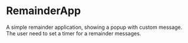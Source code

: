 # RemainderApp

A simple remainder application, showing a popup with custom message.
The user need to set a timer for a remainder messages.

